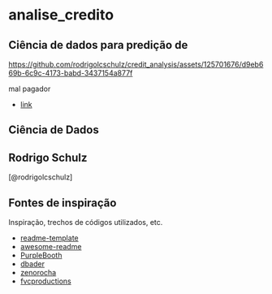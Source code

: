 # analise_credito

## Ciência de dados para predição de 

https://github.com/rodrigolcschulz/credit_analysis/assets/125701676/d9eb669b-6c9c-4173-babd-3437154a877f

mal pagador
* [link](https://analise-credito-30u0.onrender.com)
## Ciência de Dados
## Rodrigo Schulz
[@rodrigolcschulz]
## Fontes de inspiração

Inspiração, trechos de códigos utilizados, etc.
* [readme-template](https://gist.github.com/DomPizzie/7a5ff55ffa9081f2de27c315f5018afc)
* [awesome-readme](https://github.com/matiassingers/awesome-readme)
* [PurpleBooth](https://gist.github.com/PurpleBooth/109311bb0361f32d87a2)
* [dbader](https://github.com/dbader/readme-template)
* [zenorocha](https://gist.github.com/zenorocha/4526327)
* [fvcproductions](https://gist.github.com/fvcproductions/1bfc2d4aecb01a834b46)
